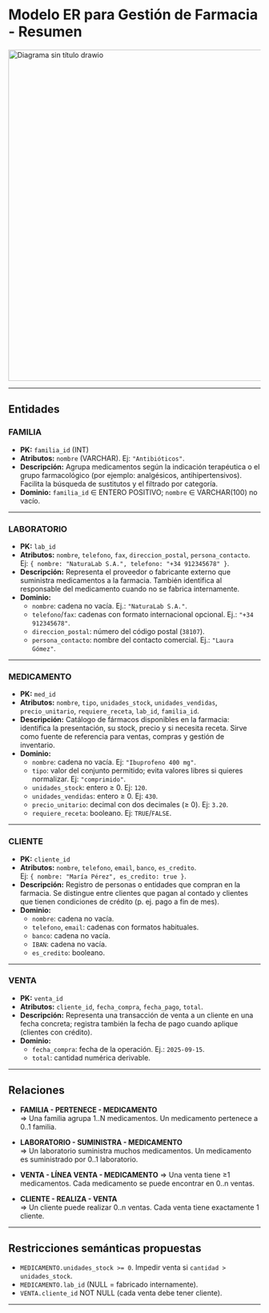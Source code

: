 # Modelo ER para Gestión de Farmacia - Resumen

<img width="589" height="662" alt="Diagrama sin título drawio" src="https://github.com/user-attachments/assets/d29537cf-e87a-447d-86d4-acb0cf15da1a" />

---

## Entidades

### FAMILIA
- **PK:** `familia_id` (INT) 
- **Atributos:** `nombre` (VARCHAR). Ej: `"Antibióticos"`.  
- **Descripción:** Agrupa medicamentos según la indicación terapéutica o el grupo farmacológico (por ejemplo: analgésicos, antihipertensivos). Facilita la búsqueda de sustitutos y el filtrado por categoría.
- **Dominio:** `familia_id` ∈ ENTERO POSITIVO; `nombre` ∈ VARCHAR(100) no vacío.

---

### LABORATORIO
- **PK:** `lab_id` 
- **Atributos:** `nombre`, `telefono`, `fax`, `direccion_postal`, `persona_contacto`.  
  Ej: `{ nombre: "NaturaLab S.A.", telefono: "+34 912345678" }`.  
- **Descripción:** Representa el proveedor o fabricante externo que suministra medicamentos a la farmacia. También identifica al responsable del medicamento cuando no se fabrica internamente.  
- **Dominio:**  
  - `nombre`: cadena no vacía. Ej.: `"NaturaLab S.A."`.  
  - `telefono`/`fax`: cadenas con formato internacional opcional. Ej.: `"+34 912345678"`.  
  - `direccion_postal`: número del código postal (`38107`).  
  - `persona_contacto`: nombre del contacto comercial. Ej.: `"Laura Gómez"`.

---

### MEDICAMENTO
- **PK:** `med_id`  
- **Atributos:** `nombre`, `tipo`, `unidades_stock`, `unidades_vendidas`, `precio_unitario`, `requiere_receta`, `lab_id`, `familia_id`.  
- **Descripción:** Catálogo de fármacos disponibles en la farmacia: identifica la presentación, su stock, precio y si necesita receta. Sirve como fuente de referencia para ventas, compras y gestión de inventario.  
- **Dominio:**  
  - `nombre`: cadena no vacía. Ej: `"Ibuprofeno 400 mg"`.  
  - `tipo`: valor del conjunto permitido; evita valores libres si quieres normalizar. Ej: `"comprimido"`.
  - `unidades_stock`: entero ≥ 0. Ej: `120`.
  - `unidades_vendidas`: entero ≥ 0.  Ej: `430`.
  - `precio_unitario`: decimal con dos decimales (≥ 0). Ej: `3.20`.
  - `requiere_receta`: booleano. Ej: `TRUE`/`FALSE`.

---

### CLIENTE
- **PK:** `cliente_id`  
- **Atributos:** `nombre`, `telefono`, `email`, `banco`, `es_credito`.  
  Ej: `{ nombre: "María Pérez", es_credito: true }`.  
- **Descripción:** Registro de personas o entidades que compran en la farmacia. Se distingue entre clientes que pagan al contado y clientes que tienen condiciones de crédito (p. ej. pago a fin de mes).  
- **Dominio:**  
  - `nombre`: cadena no vacía.  
  - `telefono`, `email`: cadenas con formatos habituales.  
  - `banco`: cadena no vacía.
  - `IBAN`:  cadena no vacía.
  - `es_credito`: booleano.  

---

### VENTA
- **PK:** `venta_id` 
- **Atributos:** `cliente_id`, `fecha_compra`, `fecha_pago`, `total`.  
- **Descripción:** Representa una transacción de venta a un cliente en una fecha concreta; registra también la fecha de pago cuando aplique (clientes con crédito).  
- **Dominio:**  
  - `fecha_compra`: fecha de la operación. Ej.: `2025-09-15`.
  - `total`: cantidad numérica derivable.

---

## Relaciones
- **FAMILIA - PERTENECE - MEDICAMENTO**  
  => Una familia agrupa 1..N medicamentos. Un medicamento pertenece a 0..1 familia.

- **LABORATORIO - SUMINISTRA - MEDICAMENTO**  
  => Un laboratorio suministra muchos medicamentos. Un medicamento es suministrado por 0..1 laboratorio.

- **VENTA - LÍNEA VENTA - MEDICAMENTO**
  => Una venta tiene ≥1 medicamentos. Cada medicamento se puede encontrar en 0..n ventas.

- **CLIENTE - REALIZA - VENTA**  
  => Un cliente puede realizar 0..n ventas. Cada venta tiene exactamente 1 cliente.

---

## Restricciones semánticas propuestas
- `MEDICAMENTO.unidades_stock >= 0`. Impedir venta si `cantidad > unidades_stock`.  
- `MEDICAMENTO.lab_id` (NULL = fabricado internamente).  
- `VENTA.cliente_id` NOT NULL (cada venta debe tener cliente).

---
